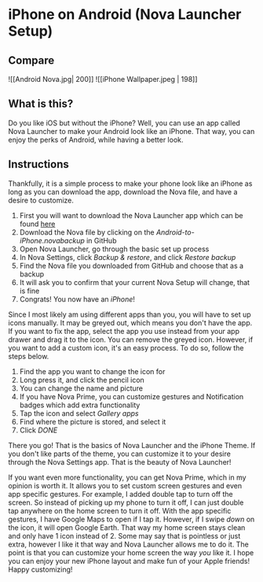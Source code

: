 # iPhone on Android (Nova Launcher Setup)

## Compare

![[Android Nova.jpg| 200]] ![[iPhone Wallpaper.jpeg | 198]]

## What is this?

Do you like iOS but without the iPhone? Well, you can use an app called Nova Launcher to make your Android look like an iPhone. That way, you can enjoy the perks of Android, while having a better look. 

## Instructions

Thankfully, it is a simple process to make your phone look like an iPhone as long as you can download the app, download the Nova file, and have a desire to customize. 

1) First you will want to download the Nova Launcher app which can be found [here](https://play.google.com/store/apps/details?id=com.teslacoilsw.launcher&hl=en_US)
2) Download the Nova file by clicking on the *Android-to-iPhone.novabackup* in GitHub
3) Open Nova Launcher, go through the basic set up process
4) In Nova Settings, click *Backup & restore*, and click *Restore backup*
5) Find the Nova file you downloaded from GitHub and choose that as a backup
6) It will ask you to confirm that your current Nova Setup will change, that is fine
7) Congrats! You now have an *iPhone*!

Since I most likely am using different apps than you, you will have to set up icons manually. It may be greyed out, which means you don't have the app. If you want to fix the app, select the app you use instead from your app drawer and drag it to the icon. You can remove the greyed icon. However, if you want to add a custom icon, it's an easy process. To do so, follow the steps below. 

1) Find the app you want to change the icon for
2) Long press it, and click the pencil icon
3) You can change the name and picture
4) If you have Nova Prime, you can customize gestures and Notification badges which add extra functionality
5) Tap the icon and select *Gallery apps*
6) Find where the picture is stored, and select it
7) Click *DONE*

There you go! That is the basics of Nova Launcher and the iPhone Theme. If you don't like parts of the theme, you can customize it to your desire through the Nova Settings app. That is the beauty of Nova Launcher!

If you want even more functionality, you can get Nova Prime, which in my opinion is worth it. It allows you to set custom screen gestures and even app specific gestures. For example, I added double tap to turn off the screen. So instead of picking up my phone to turn it off, I can just double tap anywhere on the home screen to turn it off. With the app specific gestures, I have Google Maps to open if I tap it. However, if I swipe *down* on the icon, it will open Google Earth. That way my home screen stays clean and only have 1 icon instead of 2. Some may say that is pointless or just extra, however I like it that way and Nova Launcher allows me to do it. The point is that you can customize your home screen the way *you* like it. I hope you can enjoy your new iPhone layout and make fun of your Apple friends! Happy customizing!
